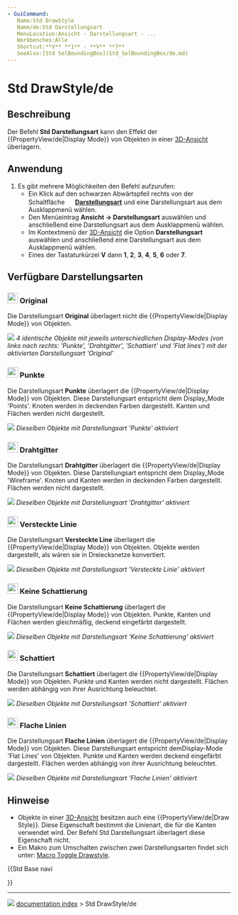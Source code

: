 ```yaml
---
- GuiCommand:
   Name:Std DrawStyle
   Name/de:Std Darstellungsart
   MenuLocation:Ansicht - Darstellungsart - ...
   Workbenches:Alle
   Shortcut:**V** **1** - **V** **7**
   SeeAlso:[Std SelBoundingBox](Std_SelBoundingBox/de.md)
---
```


# Std DrawStyle/de



## Beschreibung

Der Befehl **Std Darstellungsart** kann den Effekt der {{PropertyView/de|Display Mode}} von Objekten in einer [3D-Ansicht](3D_view.md) überlagern.



## Anwendung

1.  Es gibt mehrere Möglichkeiten den Befehl aufzurufen:
    -   Ein Klick auf den schwarzen Abwärtspfeil rechts von der Schaltfläche **<img src="images/Std_DrawStyleAsIs.svg" width=16px> [Darstellungsart](Std_DrawStyle/de.md)** und eine Darstellungsart aus dem Ausklappmenü wählen.
    -   Den Menüeintrag **Ansicht → Darstellungsart** auswählen und anschließend eine Darstellungsart aus dem Ausklappmenü wählen.
    -   Im Kontextmenü der [3D-Ansicht](3D_view/de.md) die Option **Darstellungsart** auswählen und anschließend eine Darstellungsart aus dem Ausklappmenü wählen.
    -   Eines der Tastaturkürzel **V** dann **1**, **2**, **3**, **4**, **5**, **6** oder **7**.



## Verfügbare Darstellungsarten 



### <img alt="" src=images/Std_DrawStyleAsIs.svg  style="width:24px;"> Original 

Die Darstellungsart **Original** überlagert nicht die {{PropertyView/de|Display Mode}} von Objekten.

![](images/Std_DrawStyleAsIs_example.png ) 
*4 identische Objekte mit jeweils unterschiedlichen Display-Modes (von links nach rechts: 'Punkte', 'Drahtgitter', 'Schattiert' und 'Flat lines') mit der aktivierten Darstellungsart 'Original'*



### <img alt="" src=images/Std_DrawStylePoints.svg  style="width:24px;"> Punkte 

Die Darstellungsart **Punkte** überlagert die {{PropertyView/de|Display Mode}} von Objekten. Diese Darstellungsart entspricht dem Display_Mode \'Points\'. Knoten werden in deckenden Farben dargestellt. Kanten und Flächen werden nicht dargestellt.

![](images/Std_DrawStylePoints_example.png ) 
*Dieselben Objekte mit Darstellungsart 'Punkte' aktiviert*



### <img alt="" src=images/Std_DrawStyleWireFrame.svg  style="width:24px;"> Drahtgitter 

Die Darstellungsart **Drahtgitter** überlagert die {{PropertyView/de|Display Mode}} von Objekten. Diese Darstellungsart entspricht dem Display_Mode \'Wireframe\'. Knoten und Kanten werden in deckenden Farben dargestellt. Flächen werden nicht dargestellt.

![](images/Std_DrawStyleWireframe_example.png ) 
*Dieselben Objekte mit Darstellungsart 'Drahtgitter' aktiviert*



### <img alt="" src=images/Std_DrawStyleHiddenLine.svg  style="width:24px;"> Versteckte Linie 

Die Darstellungsart **Versteckte Line** überlagert die {{PropertyView/de|Display Mode}} von Objekten. Objekte werden dargestellt, als wären sie in Dreiecksnetze konvertiert.

![](images/Std_DrawStyleHiddenLine_example.png ) 
*Dieselben Objekte mit Darstellungsart 'Versteckte Linie' aktiviert*



### <img alt="" src=images/Std_DrawStyleNoShading.svg  style="width:24px;"> Keine Schattierung 

Die Darstellungsart **Keine Schattierung** überlagert die {{PropertyView/de|Display Mode}} von Objekten. Punkte, Kanten und Flächen werden gleichmäßig, deckend eingefärbt dargestellt.

![](images/Std_DrawStyleNoShading_example.png ) 
*Dieselben Objekte mit Darstellungsart 'Keine Schattierung' aktiviert*



### <img alt="" src=images/Std_DrawStyleShaded.svg  style="width:24px;"> Schattiert 

Die Darstellungsart **Schattiert** überlagert die {{PropertyView/de|Display Mode}} von Objekten. Punkte und Kanten werden nicht dargestellt. Flächen werden abhängig von ihrer Ausrichtung beleuchtet.

![](images/Std_DrawStyleShaded_example.png ) 
*Dieselben Objekte mit Darstellungsart 'Schattiert' aktiviert*



### <img alt="" src=images/Std_DrawStyleFlatLines.svg  style="width:24px;"> Flache Linien 

Die Darstellungsart **Flache Linien** überlagert die {{PropertyView/de|Display Mode}} von Objekten. Diese Darstellungsart entspricht demDisplay-Mode \'Flat Lines\' von Objekten. Punkte und Kanten werden deckend eingefärbt dargestellt. Flächen werden abhängig von ihrer Ausrichtung beleuchtet.

![](images/Std_DrawStyleFlatLines_example.png ) 
*Dieselben Objekte mit Darstellungsart 'Flache Linien' aktiviert*



## Hinweise

-   Objekte in einer [3D-Ansicht](3D_view/de.md) besitzen auch eine {{PropertyView/de|Draw Style}}. Diese Eigenschaft bestimmt die Linienart, die für die Kanten verwendet wird. Der Befehl Std Darstellungsart überlagert diese Eigenschaft nicht.
-   Ein Makro zum Umschalten zwischen zwei Darstellungsarten findet sich unter: [Macro Toggle Drawstyle](Macro_Toggle_Drawstyle.md).





{{Std Base navi

}}



---
![](images/Button_right.svg) [documentation index](../README.md) > Std DrawStyle/de
